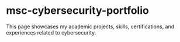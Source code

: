 # msc-cybersecurity-portfolio
This page showcases my academic projects, skills, certifications, and experiences related to cybersecurity.
